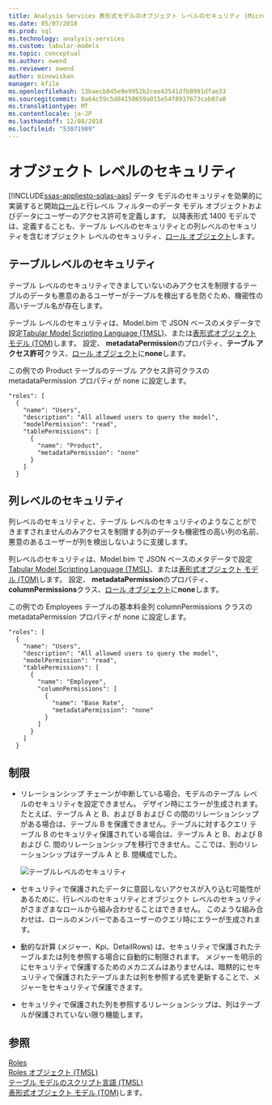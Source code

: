 ```yaml
---
title: Analysis Services 表形式モデルのオブジェクト レベルのセキュリティ |Microsoft Docs
ms.date: 05/07/2018
ms.prod: sql
ms.technology: analysis-services
ms.custom: tabular-models
ms.topic: conceptual
ms.author: owend
ms.reviewer: owend
author: minewiskan
manager: kfile
ms.openlocfilehash: 13baecb045e9e9952b2cee43541dfb8991dfae33
ms.sourcegitcommit: 8a64c59c5d84150659a015e54f8937673cab87a0
ms.translationtype: MT
ms.contentlocale: ja-JP
ms.lasthandoff: 12/08/2018
ms.locfileid: "53071989"
---
```

# <a name="object-level-security"></a>オブジェクト レベルのセキュリティ
[!INCLUDE[ssas-appliesto-sqlas-aas](../../includes/ssas-appliesto-sqlas-aas.md)]
データ モデルのセキュリティを効果的に実装すると開始[ロール](../../analysis-services/tabular-models/roles-ssas-tabular.md)と行レベル フィルターのデータ モデル オブジェクトおよびデータにユーザーのアクセス許可を定義します。 以降表形式 1400 モデルでは、定義することも、テーブル レベルのセキュリティとの列レベルのセキュリティを含むオブジェクト レベルのセキュリティ、[ロール オブジェクト](https://docs.microsoft.com/bi-reference/tmsl/roles-object-tmsl)します。

## <a name="table-level-security"></a>テーブルレベルのセキュリティ

テーブル レベルのセキュリティできましていないのみアクセスを制限するテーブルのデータも悪意のあるユーザーがテーブルを検出するを防ぐため、機密性の高いテーブル名が存在します。 

 テーブル レベルのセキュリティは、Model.bim で JSON ベースのメタデータで設定[Tabular Model Scripting Language (TMSL)](https://docs.microsoft.com/bi-reference/tmsl/tabular-model-scripting-language-tmsl-reference)、または[表形式オブジェクト モデル (TOM)](https://docs.microsoft.com/bi-reference/tom/introduction-to-the-tabular-object-model-tom-in-analysis-services-amo)します。 設定、 **metadataPermission**のプロパティ、**テーブル アクセス許可**クラス、[ロール オブジェクト](https://docs.microsoft.com/bi-reference/tmsl/roles-object-tmsl)に**none**します。

この例での Product テーブルのテーブル アクセス許可クラスの metadataPermission プロパティが none に設定します。

```
"roles": [
  {
    "name": "Users",
    "description": "All allowed users to query the model",
    "modelPermission": "read",
    "tablePermissions": [
      {
        "name": "Product",
        "metadataPermission": "none"
      }
    ]
  }
```

## <a name="column-level-security"></a>列レベルのセキュリティ

列レベルのセキュリティと、テーブル レベルのセキュリティのようなことができますされませんのみアクセスを制限する列のデータも機密性の高い列の名前、悪意のあるユーザーが列を検出しないように支援します。

 列レベルのセキュリティは、Model.bim で JSON ベースのメタデータで設定[Tabular Model Scripting Language (TMSL)](https://docs.microsoft.com/bi-reference/tmsl/tabular-model-scripting-language-tmsl-reference)、または[表形式オブジェクト モデル (TOM)](https://docs.microsoft.com/bi-reference/tom/introduction-to-the-tabular-object-model-tom-in-analysis-services-amo)します。 設定、 **metadataPermission**のプロパティ、 **columnPermissions**クラス、[ロール オブジェクト](https://docs.microsoft.com/bi-reference/tmsl/roles-object-tmsl)に**none**します。

この例での Employees テーブルの基本料金列 columnPermissions クラスの metadataPermission プロパティが none に設定します。

```
"roles": [
  {
    "name": "Users",
    "description": "All allowed users to query the model",
    "modelPermission": "read",
    "tablePermissions": [
      {
        "name": "Employee",
        "columnPermissions": [
          {
            "name": "Base Rate",
            "metadataPermission": "none"
          }
        ]
      }
    ]
  }
```

## <a name="restrictions"></a>制限

*  リレーションシップ チェーンが中断している場合、モデルのテーブル レベルのセキュリティを設定できません。 デザイン時にエラーが生成されます。
 たとえば、テーブル A と B、および B および C の間のリレーションシップがある場合は、テーブル B を保護できません。テーブルに対するクエリ テーブル B のセキュリティ保護されている場合は、テーブル A と B、および B および C. 間のリレーションシップを移行できません。ここでは、別のリレーションシップはテーブル A と B. 間構成でした。

    ![テーブルレベルのセキュリティ](../../analysis-services/tabular-models/media/ssas-ols.png)  


*  セキュリティで保護されたデータに意図しないアクセスが入り込む可能性があるために、行レベルのセキュリティとオブジェクト レベルのセキュリティがさまざまなロールから組み合わせることはできません。 このような組み合わせは、ロールのメンバーであるユーザーのクエリ時にエラーが生成されます。

*  動的な計算 (メジャー、Kpi、DetailRows) は、セキュリティで保護されたテーブルまたは列を参照する場合に自動的に制限されます。 メジャーを明示的にセキュリティで保護するためのメカニズムはありませんは、暗黙的にセキュリティで保護されたテーブルまたは列を参照する式を更新することで、メジャーをセキュリティで保護できます。

*  セキュリティで保護された列を参照するリレーションシップは、列はテーブルが保護されていない限り機能します。




## <a name="see-also"></a>参照  
[Roles](../../analysis-services/tabular-models/roles-ssas-tabular.md)  
[Roles オブジェクト (TMSL)](https://docs.microsoft.com/bi-reference/tmsl/roles-object-tmsl)  
[テーブル モデルのスクリプト言語 (TMSL)](https://docs.microsoft.com/bi-reference/tmsl/tabular-model-scripting-language-tmsl-reference)  
[表形式オブジェクト モデル (TOM)](https://docs.microsoft.com/bi-reference/tom/introduction-to-the-tabular-object-model-tom-in-analysis-services-amo)します。

  
